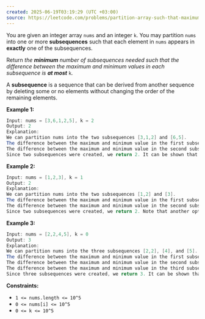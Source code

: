 ```yaml
---
created: 2025-06-19T03:19:29 (UTC +03:00)
source: https://leetcode.com/problems/partition-array-such-that-maximum-difference-is-k/description/?envType=daily-question&envId=2025-06-19
---
```

You are given an integer array `nums` and an integer `k`. You may partition `nums` into one or more **subsequences** such that each element in `nums` appears in **exactly** one of the subsequences.

Return _the **minimum** number of subsequences needed such that the difference between the maximum and minimum values in each subsequence is **at most**_ `k`_._

A **subsequence** is a sequence that can be derived from another sequence by deleting some or no elements without changing the order of the remaining elements.


**Example 1:**

``` Java
Input: nums = [3,6,1,2,5], k = 2
Output: 2
Explanation:
We can partition nums into the two subsequences [3,1,2] and [6,5].
The difference between the maximum and minimum value in the first subsequence is 3 - 1 = 2.
The difference between the maximum and minimum value in the second subsequence is 6 - 5 = 1.
Since two subsequences were created, we return 2. It can be shown that 2 is the minimum number of subsequences needed.
```


**Example 2:**

``` Java
Input: nums = [1,2,3], k = 1
Output: 2
Explanation:
We can partition nums into the two subsequences [1,2] and [3].
The difference between the maximum and minimum value in the first subsequence is 2 - 1 = 1.
The difference between the maximum and minimum value in the second subsequence is 3 - 3 = 0.
Since two subsequences were created, we return 2. Note that another optimal solution is to partition nums into the two subsequences [1] and [2,3].
```


**Example 3:**

``` Java
Input: nums = [2,2,4,5], k = 0
Output: 3
Explanation:
We can partition nums into the three subsequences [2,2], [4], and [5].
The difference between the maximum and minimum value in the first subsequences is 2 - 2 = 0.
The difference between the maximum and minimum value in the second subsequences is 4 - 4 = 0.
The difference between the maximum and minimum value in the third subsequences is 5 - 5 = 0.
Since three subsequences were created, we return 3. It can be shown that 3 is the minimum number of subsequences needed.
```


**Constraints:**

-   `1 <= nums.length <= 10^5`
-   `0 <= nums[i] <= 10^5`
-   `0 <= k <= 10^5`
